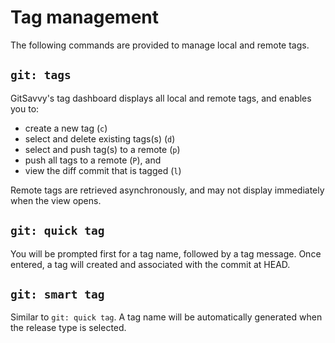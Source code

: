 # Tag management

The following commands are provided to manage local and remote tags.


## `git: tags`

GitSavvy's tag dashboard displays all local and remote tags, and enables you to:

- create a new tag (`c`)
- select and delete existing tags(s) (`d`)
- select and push tag(s) to a remote (`p`)
- push all tags to a remote (`P`), and
- view the diff commit that is tagged (`l`)

Remote tags are retrieved asynchronously, and may not display immediately when the view opens.


## `git: quick tag`

You will be prompted first for a tag name, followed by a tag message.  Once entered, a tag will created and associated with the commit at HEAD.

## `git: smart tag`

Similar to `git: quick tag`. A tag name will be automatically generated when the release type is selected.
